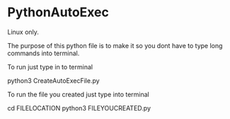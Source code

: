 # PythonAutoExec
Linux only.

The purpose of this python file is to make it so you dont have to type long commands into terminal. 

To run just type in to terminal

python3 CreateAutoExecFile.py

To run the file you created just type into terminal

cd FILELOCATION
python3 FILEYOUCREATED.py
